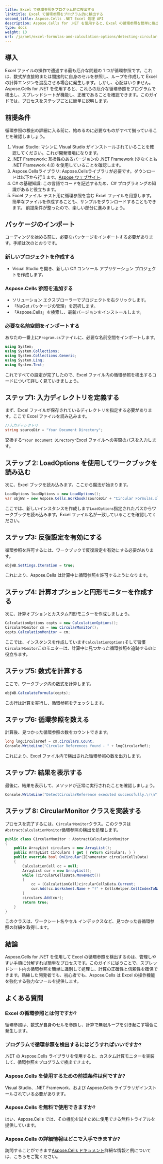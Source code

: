 ```yaml
---
title: Excel で循環参照をプログラム的に検出する
linktitle: Excel で循環参照をプログラム的に検出する
second_title: Aspose.Cells .NET Excel 処理 API
description: Aspose.Cells for .NET を使用すると、Excel の循環参照を簡単に検出できます。ステップ バイ ステップ ガイドに従って、スプレッドシートで正確な計算を実行してください。
type: docs
weight: 13
url: /ja/net/excel-formulas-and-calculation-options/detecting-circular-reference/
---
```

## 導入
Excel ファイルの操作で遭遇する最も厄介な問題の 1 つが循環参照です。これは、数式が直接的または間接的に自身のセルを参照し、ループを作成して Excel の計算エンジンを混乱させる場合に発生します。しかし、心配はいりません。Aspose.Cells for .NET を使用すると、これらの厄介な循環参照をプログラムで検出し、スプレッドシートが機能し、正確であることを確認できます。このガイドでは、プロセスをステップごとに簡単に説明します。
## 前提条件
循環参照の検出の詳細に入る前に、始めるのに必要なものがすべて揃っていることを確認しましょう。
1. Visual Studio: マシンに Visual Studio がインストールされていることを確認してください。これが開発環境になります。
2. .NET Framework: 互換性のあるバージョンの .NET Framework (少なくとも .NET Framework 4.0) を使用していることを確認します。
3.  Aspose.Cellsライブラリ: Aspose.Cellsライブラリが必要です。ダウンロードは以下から行えます。[Aspose ウェブサイト](https://releases.aspose.com/cells/net/).
4. C# の基礎知識: この言語でコードを記述するため、C# プログラミングの知識があると役立ちます。
5. Excel ファイル: テスト用に循環参照を含む Excel ファイルを用意します。簡単なファイルを作成することも、サンプルをダウンロードすることもできます。
前提条件が整ったので、楽しい部分に進みましょう。
## パッケージのインポート
コーディングを始める前に、必要なパッケージをインポートする必要があります。手順は次のとおりです。
### 新しいプロジェクトを作成する
- Visual Studio を開き、新しい C# コンソール アプリケーション プロジェクトを作成します。
### Aspose.Cells 参照を追加する
- ソリューション エクスプローラーでプロジェクトを右クリックします。
- 「NuGet パッケージの管理」を選択します。
- 「Aspose.Cells」を検索し、最新バージョンをインストールします。
### 必要な名前空間をインポートする
あなたの一番上に`Program.cs`ファイルに、必要な名前空間をインポートします。
```csharp
using System;
using System.Collections;
using System.Collections.Generic;
using System.Linq;
using System.Text;
```

これですべての設定が完了したので、Excel ファイル内の循環参照を検出するコードについて詳しく見ていきましょう。
## ステップ1: 入力ディレクトリを定義する
まず、Excel ファイルが保存されているディレクトリを指定する必要があります。ここで Excel ファイルを読み込みます。
```csharp
//入力ディレクトリ
string sourceDir = "Your Document Directory";
```
交換する`"Your Document Directory"`Excel ファイルへの実際のパスを入力します。
## ステップ 2: LoadOptions を使用してワークブックを読み込む
次に、Excel ブックを読み込みます。ここから魔法が始まります。
```csharp
LoadOptions loadOptions = new LoadOptions();
var objWB = new Aspose.Cells.Workbook(sourceDir + "Circular Formulas.xls", loadOptions);
```
ここでは、新しいインスタンスを作成します`LoadOptions`指定されたパスからワークブックを読み込みます。Excel ファイル名が一致していることを確認してください。
## ステップ3: 反復設定を有効にする
循環参照を許可するには、ワークブックで反復設定を有効にする必要があります。
```csharp
objWB.Settings.Iteration = true;
```
これにより、Aspose.Cells は計算中に循環参照を許可するようになります。
## ステップ4: 計算オプションと円形モニターを作成する
次に、計算オプションとカスタム円形モニターを作成しましょう。
```csharp
CalculationOptions copts = new CalculationOptions();
CircularMonitor cm = new CircularMonitor();
copts.CalculationMonitor = cm;
```
ここでは、インスタンスを作成しています`CalculationOptions`そして習慣`CircularMonitor`このモニターは、計算中に見つかった循環参照を追跡するのに役立ちます。
## ステップ5: 数式を計算する
ここで、ワークブック内の数式を計算します。
```csharp
objWB.CalculateFormula(copts);
```
この行は計算を実行し、循環参照をチェックします。
## ステップ6: 循環参照を数える
計算後、見つかった循環参照の数をカウントできます。
```csharp
long lngCircularRef = cm.circulars.Count;
Console.WriteLine("Circular References found - " + lngCircularRef);
```
これにより、Excel ファイル内で検出された循環参照の数を出力します。
## ステップ7: 結果を表示する
最後に、結果を表示して、メソッドが正常に実行されたことを確認しましょう。
```csharp
Console.WriteLine("DetectCircularReference executed successfully.\r\n");
```
## ステップ 8: CircularMonitor クラスを実装する
プロセスを完了するには、`CircularMonitor`クラス。このクラスは`AbstractCalculationMonitor`循環参照の検出を処理します。
```csharp
public class CircularMonitor : AbstractCalculationMonitor
{
    public ArrayList circulars = new ArrayList();
    public ArrayList Circulars { get { return circulars; } }
    public override bool OnCircular(IEnumerator circularCellsData)
    {
        CalculationCell cc = null;
        ArrayList cur = new ArrayList();
        while (circularCellsData.MoveNext())
        {
            cc = (CalculationCell)circularCellsData.Current;
            cur.Add(cc.Worksheet.Name + "!" + CellsHelper.CellIndexToName(cc.CellRow, cc.CellColumn));
        }
        circulars.Add(cur);
        return true;
    }
}
```
このクラスは、ワークシート名やセル インデックスなど、見つかった各循環参照の詳細を取得します。
## 結論
Aspose.Cells for .NET を使用して Excel の循環参照を検出するのは、管理しやすい手順に分解すれば簡単なプロセスです。このガイドに従うことで、スプレッドシート内の循環参照を簡単に識別して処理し、計算の正確性と信頼性を確保できます。熟練した開発者でも、初心者でも、Aspose.Cells は Excel の操作機能を強化する強力なツールを提供します。 
## よくある質問
### Excel の循環参照とは何ですか?
循環参照は、数式が自身のセルを参照し、計算で無限ループを引き起こす場合に発生します。
### プログラムで循環参照を検出するにはどうすればいいですか?
.NET の Aspose.Cells ライブラリを使用すると、カスタム計算モニターを実装して、循環参照をプログラムで検出できます。
### Aspose.Cells を使用するための前提条件は何ですか?
Visual Studio、.NET Framework、および Aspose.Cells ライブラリがインストールされている必要があります。
### Aspose.Cells を無料で使用できますか?
はい、Aspose.Cells では、その機能を試すために使用できる無料トライアルを提供しています。
### Aspose.Cells の詳細情報はどこで入手できますか?
訪問することができます[Aspose.Cells ドキュメント](https://reference.aspose.com/cells/net/)詳細な情報と例については、こちらをご覧ください。